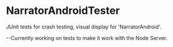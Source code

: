 # NarratorAndroidTester

JUnit tests for crash testing, visual display for 'NarratorAndroid'.

--Currently working on tests to make it work with the Node Server.
